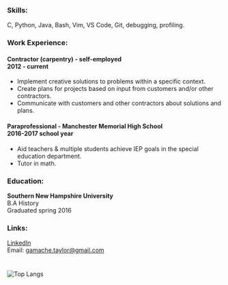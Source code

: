 

### Skills:
C, Python, Java, Bash, Vim, VS Code, Git, debugging, profiling.

### Work Experience:
#### **Contractor (carpentry) - self-employed <br>2012 - current**
- Implement creative solutions to problems within a specific context.
- Create plans for projects based on input from customers and/or other contractors.
- Communicate with customers and other contractors about solutions and plans.

#### **Paraprofessional - Manchester Memorial High School<br>2016-2017 school year**  
- Aid teachers & multiple students achieve IEP goals in the special education department.
- Tutor in math.


### Education:
**Southern New Hampshire University**  
B.A History  
Graduated spring 2016

### Links:
[LinkedIn](https://www.linkedin.com/in/taylorgamache/)  
Email: gamache.taylor@gmail.com  

#
![Top Langs](https://github-readme-stats.vercel.app/api/top-langs/?username=breakthatbass&exclude_repo=cs50,breakthatbass.github.io&layout=compact)